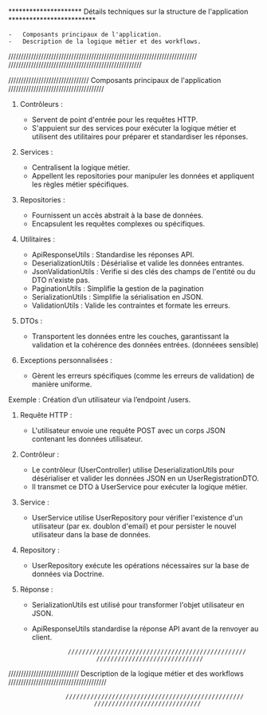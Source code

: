 ********************* Détails techniques sur la structure de l'application *************************

    -   Composants principaux de l'application.
    -   Description de la logique métier et des workflows.

///////////////////////////////////////////////////////////////////////////
        /////////////////////////////////////////////////////


////////////////////////////////    Composants principaux de l'application   //////////////////////////////////////

1. Contrôleurs :
    - Servent de point d'entrée pour les requêtes HTTP.
    - S'appuient sur des services pour exécuter la logique métier et utilisent des utilitaires pour préparer et standardiser les réponses.

2. Services :
    - Centralisent la logique métier.
    - Appellent les repositories pour manipuler les données et appliquent les règles métier spécifiques.

3. Repositories :
    - Fournissent un accès abstrait à la base de données.
    - Encapsulent les requêtes complexes ou spécifiques.

4. Utilitaires :
    - ApiResponseUtils : Standardise les réponses API.
    - DeserializationUtils : Désérialise et valide les données entrantes.
    - JsonValidationUtils : Verifie si des clés des champs de l'entité ou du DTO n'existe pas.
    - PaginationUtils : Simplifie la gestion de la pagination
    - SerializationUtils : Simplifie la sérialisation en JSON.
    - ValidationUtils : Valide les contraintes et formate les erreurs.

5. DTOs :
    - Transportent les données entre les couches, garantissant la validation et la cohérence des données entrées. (donnéees sensible)

6. Exceptions personnalisées :
    - Gèrent les erreurs spécifiques (comme les erreurs de validation) de manière uniforme.


Exemple : Création d’un utilisateur via l’endpoint /users.

1. Requête HTTP :
    - L'utilisateur envoie une requête POST avec un corps JSON contenant les données utilisateur.

2. Contrôleur :
    - Le contrôleur (UserController) utilise DeserializationUtils pour désérialiser et valider les données JSON en un UserRegistrationDTO.
    - Il transmet ce DTO à UserService pour exécuter la logique métier.

3. Service :
    - UserService utilise UserRepository pour vérifier l'existence d'un utilisateur (par ex. doublon d'email) et pour persister le nouvel utilisateur dans la base de données.

4. Repository :
    - UserRepository exécute les opérations nécessaires sur la base de données via Doctrine.

5. Réponse :
    - SerializationUtils est utilisé pour transformer l'objet utilisateur en JSON.
    - ApiResponseUtils standardise la réponse API avant de la renvoyer au client.

                    //////////////////////////////////////////////////
                            //////////////////////////////


////////////////////////////    Description de la logique métier et des workflows   ///////////////////////////////////////



                    //////////////////////////////////////////////////
                            //////////////////////////////


